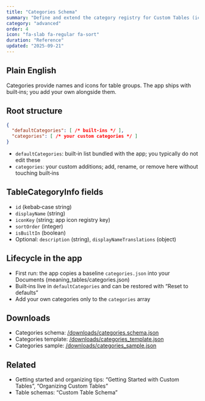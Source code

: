 ```yaml
---
title: "Categories Schema"
summary: "Define and extend the category registry for Custom Tables (icons, labels, order)."
category: "advanced"
order: 4
icon: "fa-slab fa-regular fa-sort"
duration: "Reference"
updated: "2025-09-21"
---
```


## Plain English

Categories provide names and icons for table groups. The app ships with built‑ins; you add your own alongside them.

## Root structure

```json
{
  "defaultCategories": [ /* built‑ins */ ],
  "categories": [ /* your custom categories */ ]
}
```

- `defaultCategories`: built‑in list bundled with the app; you typically do not edit these
- `categories`: your custom additions; add, rename, or remove here without touching built‑ins

## TableCategoryInfo fields

- `id` (kebab‑case string)
- `displayName` (string)
- `iconKey` (string; app icon registry key)
- `sortOrder` (integer)
- `isBuiltIn` (boolean)
- Optional: `description` (string), `displayNameTranslations` (object)

## Lifecycle in the app

- First run: the app copies a baseline `categories.json` into your Documents (meaning_tables/categories.json)
- Built‑ins live in `defaultCategories` and can be restored with “Reset to defaults”
- Add your own categories only to the `categories` array

## Downloads

- Categories schema: [/downloads/categories.schema.json](/downloads/categories.schema.json)
- Categories template: [/downloads/categories_template.json](/downloads/categories_template.json)
- Categories sample: [/downloads/categories_sample.json](/downloads/categories_sample.json)

## Related

- Getting started and organizing tips: “Getting Started with Custom Tables”, “Organizing Custom Tables”
- Table schemas: “Custom Table Schema”
